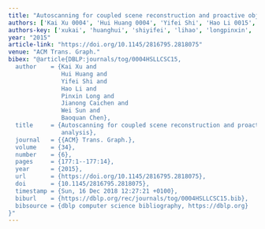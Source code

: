 ```yaml
---
title: "Autoscanning for coupled scene reconstruction and proactive object analysis"
authors: ['Kai Xu 0004', 'Hui Huang 0004', 'Yifei Shi', 'Hao Li 0015', 'Pinxin Long', 'Jianong Caichen', 'Wei Sun', 'Baoquan Chen']
authors-key: ['xukai', 'huanghui', 'shiyifei', 'lihao', 'longpinxin', 'caichenjianong', 'sunwei', 'chenbaoquan']
year: "2015"
article-link: "https://doi.org/10.1145/2816795.2818075"
venue: "ACM Trans. Graph."
bibex: "@article{DBLP:journals/tog/0004HSLLCSC15,
  author    = {Kai Xu and
               Hui Huang and
               Yifei Shi and
               Hao Li and
               Pinxin Long and
               Jianong Caichen and
               Wei Sun and
               Baoquan Chen},
  title     = {Autoscanning for coupled scene reconstruction and proactive object
               analysis},
  journal   = {{ACM} Trans. Graph.},
  volume    = {34},
  number    = {6},
  pages     = {177:1--177:14},
  year      = {2015},
  url       = {https://doi.org/10.1145/2816795.2818075},
  doi       = {10.1145/2816795.2818075},
  timestamp = {Sun, 16 Dec 2018 12:27:21 +0100},
  biburl    = {https://dblp.org/rec/journals/tog/0004HSLLCSC15.bib},
  bibsource = {dblp computer science bibliography, https://dblp.org}
}"
---
```

